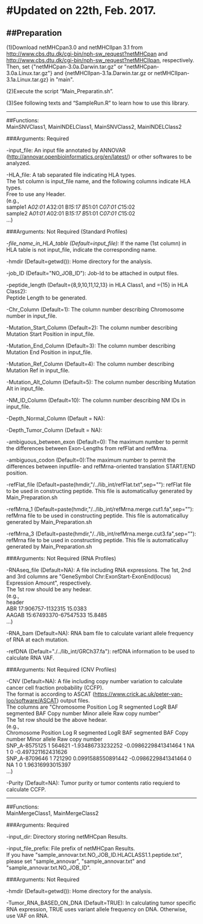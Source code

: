 #Updated on 22th, Feb. 2017. 
==============================
##Preparation
------------------------------
(1)Download netMHCpan3.0 and netMHCIIpan 3.1 from http://www.cbs.dtu.dk/cgi-bin/nph-sw_request?netMHCpan and http://www.cbs.dtu.dk/cgi-bin/nph-sw_request?netMHCIIpan, respectively. 
Then, set {"netMHCpan-3.0a.Darwin.tar.gz" or "netMHCpan-3.0a.Linux.tar.gz"} and {netMHCIIpan-3.1a.Darwin.tar.gz or netMHCIIpan-3.1a.Linux.tar.gz} in "main". 

(2)Execute the script “Main_Preparatin.sh”. 

(3)See following texts and “SampleRun.R” to learn how to use this library. 

------------------------------
##Functions:  
MainSNVClass1, MainINDELClass1, MainSNVClass2, MainINDELClass2

###Arguments: Required
 
 -input_file: An input file annotated by ANNOVAR (http://annovar.openbioinformatics.org/en/latest/) or other softwares to be analyzed. 

 -HLA_file: A tab separated file indicating HLA types.  
 	The 1st column is input_file name, and the following columns indicate HLA types.   
	Free to use any Header.   
 	(e.g.,   
	 sample1	A*02:01	A*32:01	B*15:17	B*51:01	C*07:01	C*15:02  
	 sample2	A*01:01	A*02:01	B*15:17	B*51:01	C*07:01	C*15:02  
	 ...)  
	 
###Arguments: Not Required (Standard Profiles)
 
 *-file_name_in_HLA_table (Default=input_file):* If the name (1st column) in HLA table is not input_file, indicate the corresponding name. 

 -hmdir (Default=getwd()): Home directory for the analysis. 

 -job_ID (Default="NO_JOB_ID"): Job-Id to be attached in output files. 

 -peptide_length (Default={8,9,10,11,12,13} in HLA Class1, and ={15} in HLA Class2):  
 Peptide Length to be generated. 
 
 -Chr_Column (Default=1): The column number describing Chromosome number in input_file. 
 
 -Mutation_Start_Column (Default=2): The column number describing Mutation Start Position in input_file. 
 
 -Mutation_End_Column (Default=3): The column number describing Mutation End Position in input_file. 
 
 -Mutation_Ref_Column (Default=4): The column number describing Mutation Ref in input_file. 
 
 -Mutation_Alt_Column (Default=5): The column number describing Mutation Alt in input_file. 
 
 -NM_ID_Column (Default=10): The column number describing NM IDs in input_file. 
  
 -Depth_Normal_Column (Default = NA): 
 
 -Depth_Tumor_Column (Default = NA): 

 -ambiguous_between_exon (Default=0): The maximum number to permit the differences between Exon-Lengths from refFlat and refMrna. 
 
 -ambiguous_codon (Default=0):The maximum number to permit the differences between inputfile- and refMrna-oriented translation START/END position. 

 -refFlat_file (Default=paste(hmdir,"/../lib_int/refFlat.txt",sep=""): refFlat file to be used in constructing peptide. This file is automaticalluy generated by Main_Preparation.sh
 
 -refMrna_1 (Default=paste(hmdir,"/../lib_int/refMrna.merge.cut1.fa",sep=""): refMrna file to be used in constructing peptide. This file is automaticalluy generated by Main_Preparation.sh
 
 -refMrna_3 (Default=paste(hmdir,"/../lib_int/refMrna.merge.cut3.fa",sep=""): refMrna file to be used in constructing peptide. This file is automaticalluy generated by Main_Preparation.sh

###Arguments: Not Required (RNA Profiles)
 
 -RNAseq_file (Default=NA): A file including RNA expressions. 
 	The 1st, 2nd and 3rd columns are "GeneSymbol	Chr:ExonStart-ExonEnd(locus)	Expression Amount", respectively.  
 	The 1st row should be any hedear.  
	(e.g.,  
	 header  
	 ABR	17:906757-1132315	15.0383  
	 AAGAB	15:67493370-67547533	15.8485  
	 ...)

 -RNA_bam (Default=NA): RNA bam file to calculate variant allele frequency of RNA at each mutation. 
 
 -refDNA (Default="./../lib_int/GRCh37.fa"): refDNA information to be used to calculate RNA VAF. 
 
###Arguments: Not Required (CNV Profiles)
  
  -CNV (Default=NA): A file including copy number variation to calculate cancer cell fraction probability (CCFP).  
 	The format is according to ASCAT (https://www.crick.ac.uk/peter-van-loo/software/ASCAT) output files.  
 	The columns are "Chromosome	Position	Log R	segmented LogR	BAF	segmented BAF	Copy number	Minor allele	Raw copy number"  
 	The 1st row should be the above hedear.  
	(e.g.,  
	Chromosome	Position	Log R	segmented LogR	BAF	segmented BAF	Copy number	Minor allele	Raw copy number  
	SNP_A-8575125	1	564621	-1.93486733232252	-0.0986229841341464	1	NA	1	0	-0.497321162431626  
	SNP_A-8709646	1	721290	0.0991588550891442	-0.0986229841341464	0	NA	1	0	1.96316993015397  
	...)  
 
 -Purity (Default=NA): Tumor purity or tumor contents ratio requierd to calculate CCFP. 
  
------------------------------
##Functions:  
MainMergeClass1, MainMergeClass2

###Arguments: Required

 -input_dir: Directory storing netMHCpan Results.
 
 -input_file_prefix: File prefix of netMHCpan Results.  
  If you have "sample_annovar.txt.NO_JOB_ID.HLACLASS1.1.peptide.txt", please set "sample_annovar", "sample_annovar.txt" and "sample_annovar.txt.NO_JOB_ID". 

###Arguments: Not Required
 
 -hmdir (Default=getwd()): Home directory for the analysis. 

 -Tumor_RNA_BASED_ON_DNA (Default=TRUE): In calculating tumor specific RNA expression, TRUE uses variant allele frequency on DNA. Otherwise, use VAF on RNA. 
